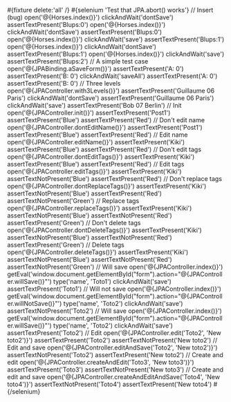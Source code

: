 \#{fixture delete:'all' /} \#{selenium 'Test that JPA.abort() works'} // Insert (bug) open('@{Horses.index()}') clickAndWait('dontSave') assertTextPresent('Blups:0') open('@{Horses.index()}') clickAndWait('dontSave') assertTextPresent('Blups:0') open('@{Horses.index()}') clickAndWait('save') assertTextPresent('Blups:1') open('@{Horses.index()}') clickAndWait('dontSave') assertTextPresent('Blups:1') open('@{Horses.index()}') clickAndWait('save') assertTextPresent('Blups:2') // A simple test case open('@{JPABinding.aSaveForm()}') assertTextPresent('A: 0') assertTextPresent('B: 0') clickAndWait('saveAll') assertTextPresent('A: 0') assertTextPresent('B: 0') // Three levels open('@{JPAController.with3Levels()}') assertTextPresent('Guillaume 06 Paris') clickAndWait('dontSave') assertTextPresent('Guillaume 06 Paris') clickAndWait('save') assertTextPresent('Bob 07 Berlin') // Init open('@{JPAController.init()}') assertTextPresent('Post1') assertTextPresent('Blue') assertTextPresent('Red') // Don't edit name open('@{JPAController.dontEditName()}') assertTextPresent('Post1') assertTextPresent('Blue') assertTextPresent('Red') // Edit name open('@{JPAController.editName()}') assertTextPresent('Kiki') assertTextPresent('Blue') assertTextPresent('Red') // Don't edit tags open('@{JPAController.dontEditTags()}') assertTextPresent('Kiki') assertTextPresent('Blue') assertTextPresent('Red') // Edit tags open('@{JPAController.editTags()}') assertTextPresent('Kiki') assertTextNotPresent('Blue') assertTextPresent('Red') // Don't replace tags open('@{JPAController.dontReplaceTags()}') assertTextPresent('Kiki') assertTextNotPresent('Blue') assertTextPresent('Red') assertTextNotPresent('Green') // Replace tags open('@{JPAController.replaceTags()}') assertTextPresent('Kiki') assertTextNotPresent('Blue') assertTextNotPresent('Red') assertTextPresent('Green') // Don't delete tags open('@{JPAController.dontDeleteTags()}') assertTextPresent('Kiki') assertTextNotPresent('Blue') assertTextNotPresent('Red') assertTextPresent('Green') // Delete tags open('@{JPAController.deleteTags()}') assertTextPresent('Kiki') assertTextNotPresent('Blue') assertTextNotPresent('Red') assertTextNotPresent('Green') // Will save open('@{JPAController.index()}') getEval('window.document.getElementById("form").action="@{JPAController.willSave()}"') type('name', 'Toto1') clickAndWait('save') assertTextPresent('Toto1') // Will not save open('@{JPAController.index()}') getEval('window.document.getElementById("form").action="@{JPAController.willNotSave()}"') type('name', 'Toto2') clickAndWait('save') assertTextNotPresent('Toto2') // Will save open('@{JPAController.index()}') getEval('window.document.getElementById("form").action="@{JPAController.willSave()}"') type('name', 'Toto2') clickAndWait('save') assertTextPresent('Toto2') // Edit open('@{JPAController.edit('Toto2', 'New toto2')}') assertTextPresent('Toto2') assertTextNotPresent('New toto2') // Edit and save open('@{JPAController.editAndSave('Toto2', 'New toto2')}') assertTextNotPresent('Toto2') assertTextPresent('New toto2') // Create and edit open('@{JPAController.createAndEdit('Toto3', 'New toto3')}') assertTextPresent('Toto3') assertTextNotPresent('New toto3') // Create and edit and save open('@{JPAController.createAndEditAndSave('Toto4', 'New toto4')}') assertTextNotPresent('Toto4') assertTextPresent('New toto4') \#{/selenium}
